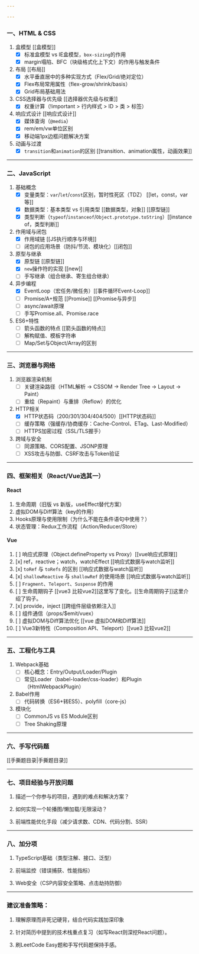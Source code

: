 ```yaml
---

---
```

### 一、HTML & CSS
1. 盒模型 [[盒模型]]
    - [x] 标准盒模型 vs IE盒模型，`box-sizing`的作用
    - [x] margin塌陷、BFC（块级格式化上下文）的作用与触发条件   
2. 布局 [[布局]]
    - [x] 水平垂直居中的多种实现方式（Flex/Grid/绝对定位）
    - [x] Flex布局常用属性（flex-grow/shrink/basis）
    - [x] Grid布局基础用法
3. CSS选择器与优先级  [[选择器优先级与权重]]
    - [x] 权重计算（!important > 行内样式 > ID > 类 > 标签）
4. 响应式设计 [[响应式设计]]
    - [x] 媒体查询（`@media`）
    - [x] rem/em/vw单位区别
    - [x] 移动端1px边框问题解决方案
5. 动画与过渡
    - [x] `transition`和`animation`的区别 [[transition、animation属性，动画效果]]
---
### 二、JavaScript
1. 基础概念
    - [x] 变量类型：`var`/`let`/`const`区别，暂时性死区（TDZ） [[let，const，var等]]
    - [x] 数据类型：基本类型 vs 引用类型 [[数据类型，对象]] [[原型链]]
    - [x] 类型判断（`typeof`/`instanceof`/`Object.prototype.toString`）[[instance of，类型判断]]
2. 作用域与闭包
    - [x] 作用域链 [[JS执行顺序与环境]] 
    - [ ] 闭包的应用场景（防抖/节流、模块化）[[闭包]]
3. 原型与继承
    - [x] 原型链 [[原型链]]
    - [x] `new`操作符的实现 [[new]]
    - [ ] 手写继承（组合继承、寄生组合继承）
4. 异步编程
    - [x] EventLoop（宏任务/微任务）[[事件循环Event-Loop]]
    - [ ] Promise/A+规范 [[Promise]]  [[Promise与异步]]
    - [ ] async/await原理
    - [ ] 手写Promise.all、Promise.race
5. ES6+特性
    - [ ] 箭头函数的特点 [[箭头函数的特点]]
    - [ ] 解构赋值、模板字符串
    - [ ] Map/Set与Object/Array的区别
---
### 三、浏览器与网络
1. 浏览器渲染机制
    - [ ] 关键渲染路径（HTML解析 -> CSSOM -> Render Tree -> Layout -> Paint）
    - [ ] 重绘（Repaint）与重排（Reflow）的优化
2. HTTP相关
    - [x] HTTP状态码（200/301/304/404/500）[[HTTP状态码]]
    - [ ] 缓存策略（强缓存/协商缓存：Cache-Control、ETag、Last-Modified）
    - [ ] HTTPS加密过程（SSL/TLS握手）
3. 跨域与安全
    - [ ] 同源策略、CORS配置、JSONP原理
    - [ ] XSS攻击与防御、CSRF攻击与Token验证
---
### 四、框架相关（React/Vue选其一）
#### React
1. 生命周期（旧版 vs 新版，useEffect替代方案）
2. 虚拟DOM与Diff算法（key的作用）
3. Hooks原理与使用限制（为什么不能在条件语句中使用？）
4. 状态管理：Redux工作流程（Action/Reducer/Store）
#### Vue
1. [ ] 响应式原理（Object.defineProperty vs Proxy）[[vue响应式原理]]
2. [x] ref，reactive；watch，watchEffect  [[响应式数据与watch监听]]
3. [x] `toRef` 与 `toRefs` 的区别 [[响应式数据与watch监听]]
4. [x] `shallowReactive` 与 `shallowRef` 的使用场景 [[响应式数据与watch监听]]
5. [ ] `Fragment`、`Teleport`、`Suspense` 的作用
6. [ ] 生命周期钩子    [[vue3 比较vue2]]这里写了变化。[[生命周期钩子]]这里介绍了钩子。
7. [x] provide，inject  [[跨组件层级依赖注入]]
8. [ ] 组件通信（props/$emit/vuex）
9. [ ] 虚拟DOM与Diff算法优化 [[vue 虚拟DOM和Diff算法]]
10. [ ] Vue3新特性（Composition API、Teleport）[[vue3 比较vue2]]
---
### 五、工程化与工具
1. Webpack基础
    - [ ] 核心概念：Entry/Output/Loader/Plugin
    - [ ] 常见Loader（babel-loader/css-loader）和Plugin（HtmlWebpackPlugin）
2. Babel作用
    - [ ] 代码转换（ES6+转ES5）、polyfill（core-js）
3. 模块化
    - [ ] CommonJS vs ES Module区别
    - [ ] Tree Shaking原理
---
### 六、手写代码题

[[手撕题目录|手撕题目录]] 

---
### 七、项目经验与开放问题
1. 描述一个你参与的项目，遇到的难点和解决方案？
    
2. 如何实现一个轮播图/懒加载/无限滚动？
    
3. 前端性能优化手段（减少请求数、CDN、代码分割、SSR）
    
---
### 八、加分项
1. TypeScript基础（类型注解、接口、泛型）
    
2. 前端监控（错误捕获、性能指标）
    
3. Web安全（CSP内容安全策略、点击劫持防御）
    
---
### 建议准备策略：

1. 理解原理而非死记硬背，结合代码实践加深印象 
    
2. 针对简历中提到的技术栈重点复习（如写React则深挖React问题）。
    
3. 刷LeetCode Easy题和手写代码题保持手感。